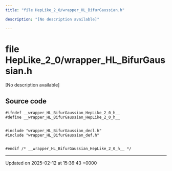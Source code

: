 ```yaml
---
title: "file HepLike_2_0/wrapper_HL_BifurGaussian.h"

description: "[No description available]"

---
```


# file HepLike_2_0/wrapper_HL_BifurGaussian.h

[No description available]




## Source code

```
#ifndef __wrapper_HL_BifurGaussian_HepLike_2_0_h__
#define __wrapper_HL_BifurGaussian_HepLike_2_0_h__


#include "wrapper_HL_BifurGaussian_decl.h"
#include "wrapper_HL_BifurGaussian_def.h"


#endif /* __wrapper_HL_BifurGaussian_HepLike_2_0_h__ */
```


-------------------------------

Updated on 2025-02-12 at 15:36:43 +0000
